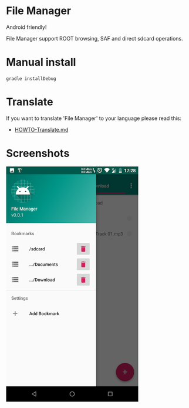 # File Manager

Android friendly!

File Manager support ROOT browsing, SAF and direct sdcard operations.

# Manual install

    gradle installDebug

# Translate

If you want to translate 'File Manager' to your language  please read this:

  * [HOWTO-Translate.md](/docs/HOWTO-Translate.md)

# Screenshots

![shot](/docs/shot.png)
